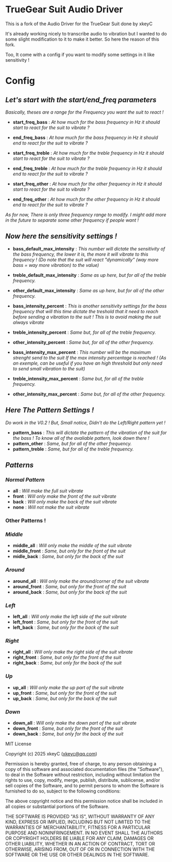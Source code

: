 # TrueGear Suit Audio Driver

This is a fork of the Audio Driver for the TrueGear Suit done by xkeyC

It's already working nicely to transcribe audio to vibration but I wanted to do some slight modification to it to make it better. So here the reason of this fork.

Too, It come with a config if you want to modify some settings in it like sensitivity !

# Config
## *Let's start with the start/end_freq parameters*
*Basically, theses are a range for the Frequency you want the suit to react !*

- **start_freq_bass** : *At how much for the bass frequency in Hz it should start to react for the suit to vibrate ?*
- **end_freq_bass** : *At how much for the bass frequency in Hz it should end to react for the suit to vibrate ?*

- **start_freq_treble** : *At how much for the treble frequency in Hz it should start to react for the suit to vibrate ?*
- **end_freq_treble** : *At how much for the treble frequency in Hz it should end to react for the suit to vibrate ?*

- **start_freq_other** : *At how much for the other frequency in Hz it should start to react for the suit to vibrate ?*
- **end_freq_other** : *At how much for the other frequency in Hz it should end to react for the suit to vibrate ?*

*As for now, There is only three frequency range to modify. I might add more in the future to separate some other frequency if people want !*

## *Now here the sensitivity settings !*

- **bass_default_max_intensity** : *This number will dictate the sensitivity of the bass frequency, the lower it is, the more it will vibrate to this frequency ! (Do note that the suit will react "dynamically" (way more bass = way more vibration) to the value)*
- **treble_default_max_intensity** : *Same as up here, but for all of the treble frequency.*
- **other_default_max_intensity** : *Same as up here, but for all of the other frequency.*


- **bass_intensity_percent** : *This is another sensitivity settings for the bass frequency that will this time dictate the treshold that it need to reach before sending a vibration to the suit ! This is to avoid making the suit always vibrate*
- **treble_intensity_percent** : *Same but, for all of the treble frequency.*
- **other_intensity_percent** : *Same but, for all of the other frequency.*


- **bass_intensity_max_percent** : *This number will be the maximum strenght send to the suit If the max intensity percentage is reached ! (As an exemple, can be useful if you have an high threshold but only need to send small vibration to the suit)*
- **treble_intensity_max_percent** : *Same but, for all of the treble frequency.*
- **other_intensity_max_percent** : *Same but, for all of the other frequency.*

## *Here The Pattern Settings !*
*Do work in the V0.2 ! But, Small notice, Didn't do the Left/Right pattern yet !*

- **pattern_bass** : *This will dictate the pattern of the vibration of the suit for the bass ! To know all of the avaliable pattern, look down there !*
- **pattern_other** : *Same, but for all of the other frequency.*
- **pattern_treble** : *Same, but for all of the treble frequency.*


## *Patterns*

### *Normal Pattern*

- **all** : *Will make the full suit vibrate*
- **front** : *Will only make the front of the suit vibrate*
- **back** : *Will only make the back of the suit vibrate*
- **none** : *Will not make the suit vibrate*

### Other Patterns !

### *Middle*

- **middle_all** : *Will only make the middle of the suit vibrate*
- **middle_front** : *Same, but only for the front of the suit*
- **midle_back** : *Same, but only for the back of the suit*

### *Around*

- **around_all** : *Will only make the around/corner of the suit vibrate*
- **around_front** : *Same, but only for the front of the suit*
- **around_back** : *Same, but only for the back of the suit*

### *Left*

- **left_all** : *Will only make the left side of the suit vibrate*
- **left_front** : *Same, but only for the front of the suit*
- **left_back** : *Same, but only for the back of the suit*

### *Right*

- **right_all** : *Will only make the right side of the suit vibrate*
- **right_front** : *Same, but only for the front of the suit*
- **right_back** : *Same, but only for the back of the suit*

### *Up*

- **up_all** : *Will only make the up part of the suit vibrate*
- **up_front** : *Same, but only for the front of the suit*
- **up_back** : *Same, but only for the back of the suit*

### *Down*

- **down_all** : *Will only make the down part of the suit vibrate*
- **down_front** : *Same, but only for the front of the suit*
- **down_back** : *Same, but only for the back of the suit*


MIT License

Copyright (c) 2025 xkeyC (xkeyc@qq.com)

Permission is hereby granted, free of charge, to any person obtaining a copy
of this software and associated documentation files (the "Software"), to deal
in the Software without restriction, including without limitation the rights
to use, copy, modify, merge, publish, distribute, sublicense, and/or sell
copies of the Software, and to permit persons to whom the Software is
furnished to do so, subject to the following conditions:

The above copyright notice and this permission notice shall be included in all
copies or substantial portions of the Software.

THE SOFTWARE IS PROVIDED "AS IS", WITHOUT WARRANTY OF ANY KIND, EXPRESS OR
IMPLIED, INCLUDING BUT NOT LIMITED TO THE WARRANTIES OF MERCHANTABILITY,
FITNESS FOR A PARTICULAR PURPOSE AND NONINFRINGEMENT. IN NO EVENT SHALL THE
AUTHORS OR COPYRIGHT HOLDERS BE LIABLE FOR ANY CLAIM, DAMAGES OR OTHER
LIABILITY, WHETHER IN AN ACTION OF CONTRACT, TORT OR OTHERWISE, ARISING FROM,
OUT OF OR IN CONNECTION WITH THE SOFTWARE OR THE USE OR OTHER DEALINGS IN THE
SOFTWARE.
